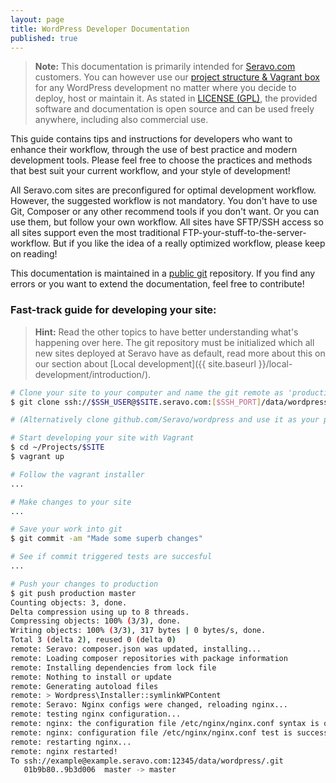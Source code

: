 ```yaml
---
layout: page
title: WordPress Developer Documentation
published: true
---
```


> **Note:** This documentation is primarily intended for [Seravo.com](https://seravo.com) customers. You can however use our [project structure & Vagrant box](https://github.com/Seravo/wordpress) for any WordPress development no matter where you decide to deploy, host or maintain it. As stated in [LICENSE (GPL)](https://github.com/Seravo/wordpress/blob/master/LICENSE), the provided software and documentation is open source and can be used freely anywhere, including also commercial use.

This guide contains tips and instructions for developers who want to enhance their workflow, through the use of best practice and modern development tools. Please feel free to choose the practices and methods that best suit your current workflow, and your style of development!

All Seravo.com sites are preconfigured for optimal development workflow. However, the suggested workflow is not mandatory. You don't have to use Git, Composer or any other recommend tools if you don't want. Or you can use them, but follow your own workflow. All sites have SFTP/SSH access so all sites support even the most traditional FTP-your-stuff-to-the-server-workflow. But if you like the idea of a really optimized workflow, please keep on reading!

This documentation is maintained in a [public git](https://github.com/seravo/docs) repository. If you find any errors or you want to extend the documentation, feel free to contribute!


### Fast-track guide for developing your site:
>**Hint:** Read the other topics to have better understanding what's happening over here. The git repository must be initialized which all new sites deployed at Seravo have as default, read more about this on our section about [Local development]({{ site.baseurl }}/local-development/introduction/).

```bash
# Clone your site to your computer and name the git remote as 'production'
$ git clone ssh://$SSH_USER@$SITE.seravo.com:[$SSH_PORT]/data/wordpress ~/Projects/$SITE --origin production

# (Alternatively clone github.com/Seravo/wordpress and use it as your project template)

# Start developing your site with Vagrant
$ cd ~/Projects/$SITE
$ vagrant up

# Follow the vagrant installer
...

# Make changes to your site
...

# Save your work into git
$ git commit -am "Made some superb changes"

# See if commit triggered tests are succesful
...

# Push your changes to production
$ git push production master
Counting objects: 3, done.
Delta compression using up to 8 threads.
Compressing objects: 100% (3/3), done.
Writing objects: 100% (3/3), 317 bytes | 0 bytes/s, done.
Total 3 (delta 2), reused 0 (delta 0)
remote: Seravo: composer.json was updated, installing...
remote: Loading composer repositories with package information
remote: Installing dependencies from lock file
remote: Nothing to install or update
remote: Generating autoload files
remote: > Wordpress\Installer::symlinkWPContent
remote: Seravo: Nginx configs were changed, reloading nginx...
remote: testing nginx configuration...
remote: nginx: the configuration file /etc/nginx/nginx.conf syntax is ok
remote: nginx: configuration file /etc/nginx/nginx.conf test is successful
remote: restarting nginx...
remote: nginx restarted!
To ssh://example@example.seravo.com:12345/data/wordpress/.git
   01b9b80..9b3d006  master -> master

```
